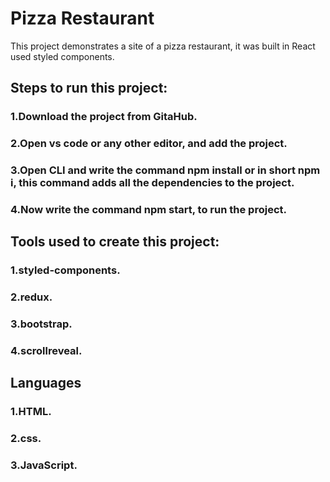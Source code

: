# Pizza Restaurant

This project demonstrates a site of a pizza restaurant, it was built in React used styled components.

## Steps to run this project:

### 1.Download the project from GitaHub.

### 2.Open vs code or any other editor, and add the project.

### 3.Open CLI and write the command npm install or in short npm i, this command adds all the dependencies to the project.

### 4.Now write the command npm start, to run the project.

## Tools used to create this project:

### 1.styled-components.
### 2.redux.
### 3.bootstrap.
### 4.scrollreveal.

## Languages
### 1.HTML.
### 2.css.
### 3.JavaScript.
